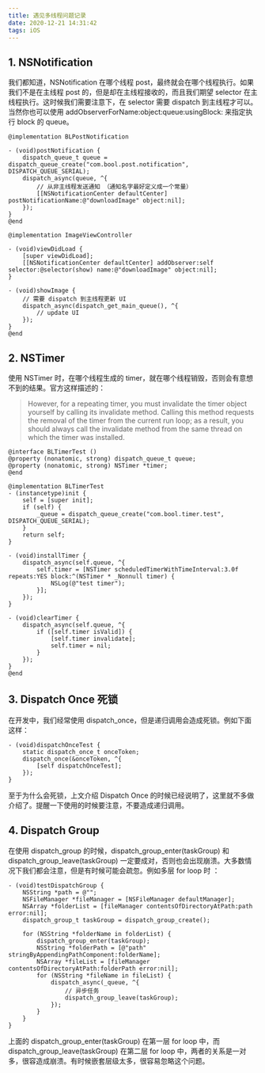 ```yaml
---
title: 遇见多线程问题记录
date: 2020-12-21 14:31:42
tags: iOS
---
```


## 1. NSNotification

我们都知道，NSNotification 在哪个线程 post，最终就会在哪个线程执行。如果我们不是在主线程 post 的，但是却在主线程接收的，而且我们期望 selector 在主线程执行。这时候我们需要注意下，在 selector 需要 dispatch 到主线程才可以。当然你也可以使用 addObserverForName:object:queue:usingBlock: 来指定执行 block 的 queue。

```
@implementation BLPostNotification

- (void)postNotification {
    dispatch_queue_t queue = dispatch_queue_create("com.bool.post.notification", DISPATCH_QUEUE_SERIAL);
    dispatch_async(queue, ^{
        // 从非主线程发送通知 （通知名字最好定义成一个常量）
        [[NSNotificationCenter defaultCenter] postNotificationName:@"downloadImage" object:nil];
    });
}
@end

@implementation ImageViewController

- (void)viewDidLoad {
    [super viewDidLoad];
    [[NSNotificationCenter defaultCenter] addObserver:self selector:@selector(show) name:@"downloadImage" object:nil];
}

- (void)showImage {
    // 需要 dispatch 到主线程更新 UI
    dispatch_async(dispatch_get_main_queue(), ^{
        // update UI
    });
}
@end
```

## 2. NSTimer

使用 NSTimer 时，在哪个线程生成的 timer，就在哪个线程销毁，否则会有意想不到的结果。官方这样描述的：

> However, for a repeating timer, you must invalidate the timer object yourself by calling its invalidate method. Calling this method requests the removal of the timer from the current run loop; as a result, you should always call the invalidate method from the same thread on which the timer was installed.

```
@interface BLTimerTest ()
@property (nonatomic, strong) dispatch_queue_t queue;
@property (nonatomic, strong) NSTimer *timer;
@end

@implementation BLTimerTest
- (instancetype)init {
    self = [super init];
    if (self) {
        _queue = dispatch_queue_create("com.bool.timer.test", DISPATCH_QUEUE_SERIAL);
    }
    return self;
}

- (void)installTimer {
    dispatch_async(self.queue, ^{
        self.timer = [NSTimer scheduledTimerWithTimeInterval:3.0f repeats:YES block:^(NSTimer * _Nonnull timer) {
            NSLog(@"test timer");
        }];
    });
}

- (void)clearTimer {
    dispatch_async(self.queue, ^{
        if ([self.timer isValid]) {
            [self.timer invalidate];
            self.timer = nil;
        }
    });
}
@end
```

## 3. Dispatch Once 死锁

在开发中，我们经常使用 dispatch_once，但是递归调用会造成死锁。例如下面这样：

```
- (void)dispatchOnceTest {
    static dispatch_once_t onceToken;
    dispatch_once(&onceToken, ^{
        [self dispatchOnceTest];
    });
}
```

至于为什么会死锁，上文介绍 Dispatch Once 的时候已经说明了，这里就不多做介绍了。提醒一下使用的时候要注意，不要造成递归调用。

## 4. Dispatch Group 

在使用 dispatch_group 的时候，dispatch_group_enter(taskGroup) 和 dispatch_group_leave(taskGroup) 一定要成对，否则也会出现崩溃。大多数情况下我们都会注意，但是有时候可能会疏忽。例如多层 for loop 时 ：

```
- (void)testDispatchGroup {
    NSString *path = @"";
    NSFileManager *fileManager = [NSFileManager defaultManager];
    NSArray *folderList = [fileManager contentsOfDirectoryAtPath:path error:nil];
    dispatch_group_t taskGroup = dispatch_group_create();
    
    for (NSString *folderName in folderList) {
        dispatch_group_enter(taskGroup);
        NSString *folderPath = [@"path" stringByAppendingPathComponent:folderName];
        NSArray *fileList = [fileManager contentsOfDirectoryAtPath:folderPath error:nil];
        for (NSString *fileName in fileList) {
            dispatch_async(_queue, ^{
                // 异步任务
                dispatch_group_leave(taskGroup);
            });
        }
    }
}
```

上面的 dispatch_group_enter(taskGroup) 在第一层 for loop 中，而 dispatch_group_leave(taskGroup) 在第二层 for loop 中，两者的关系是一对多，很容造成崩溃。有时候嵌套层级太多，很容易忽略这个问题。